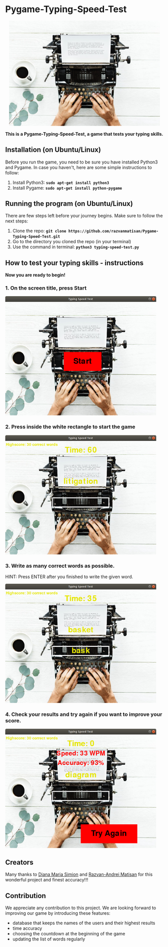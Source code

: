 # Pygame-Typing-Speed-Test
<p align="center">
<img src="background.jpeg" width="480">
</p>

__This is a Pygame-Typing-Speed-Test, a game that tests your typing skills.__

## Installation (on Ubuntu/Linux)

Before you run the game, you need to be sure you have installed Python3 and Pygame. In case you haven't, here are some simple instructions to follow: 

 1. Install Python3:  __`sudo apt-get install python3`__
 2. Install Pygame: __`sudo apt-get install python-pygame`__


## Running the program (on Ubuntu/Linux)

There are few steps left before your journey begins. Make sure to follow the next steps: 

 1. Clone the repo: __`git clone https://github.com/razvanmatisan/Pygame-Typing-Speed-Test.git`__
 2. Go to the directory you cloned the repo (in your terminal)
 3. Use the command in terminal: __`python3 typing-speed-test.py`__


## How to test your typing skills - instructions

__Now you are ready to begin!__ 


### 1. On the screen title, press Start


<p align="left">
<img src="Screenshots/START.png" width="480">
</p>


### 2. Press inside the white rectangle to start the game

<p align="left">
<img src="Screenshots/before_game.png" width="480">
</p>


### 3. Write as many correct words as possible.
   HINT: Press ENTER after you finished to write the given word.

<p align="left">
<img src="Screenshots/GAME_PLAY.png" width="480">
</p>


### 4. Check your results and try again if you want to improve your score.

<p align="left">
<img src="Screenshots/Final_game.png" width="480">
</p>


## Creators

Many thanks to [Diana Maria Simion](https://github.com/dianasimion) and [Razvan-Andrei Matisan](https://github.com/razvanmatisan) for this wonderful project and finest accuracy!!!

## Contribution

We appreciate any contribution to this project. We are looking forward to improving our game by introducing these features:

+ database that keeps the names of the users and their highest results
+ time accuracy
+ choosing the countdown at the beginning of the game
+ updating the list of words regularly
